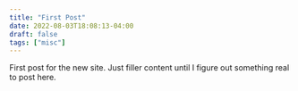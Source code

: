```yaml
---
title: "First Post"
date: 2022-08-03T18:08:13-04:00
draft: false
tags: ["misc"]
---
```


First post for the new site. Just filler content until I figure out something real to post here.